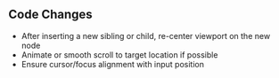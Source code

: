 ## Code Changes

- After inserting a new sibling or child, re-center viewport on the new node
- Animate or smooth scroll to target location if possible
- Ensure cursor/focus alignment with input position
